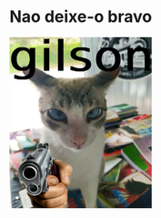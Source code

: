 <span align="center"><h1>Nao deixe-o bravo</h1><picture align="center"><img align="end" height="300" width="250" src="https://github.com/joaoguilherme000/joaoguilherme000/blob/main/nada/gato.jpg" /></picture></span>
